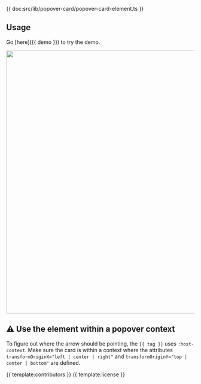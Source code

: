 {{ doc:src/lib/popover-card/popover-card-element.ts }}

## Usage

Go [here]({{ demo }}) to try the demo.

<a href="{{ demo }}" align="center">
  <img src="{{ img }}" width="700" />
</a>

## ⚠️ Use the element within a popover context

To figure out where the arrow should be pointing, the `{{ tag }}` uses `:host-context`. Make sure the card is within a context where the attributes `transformOriginX="left | center | right"` and `transformOriginY="top | center | bottom"` are defined.

{{ template:contributors }}
{{ template:license }}